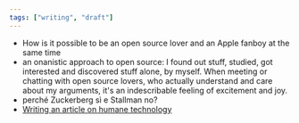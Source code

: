 ```yaml
---
tags: ["writing", "draft"]
---
```

- How is it possible to be an open source lover and an Apple fanboy at the same time
- an onanistic approach to open source: I found out stuff, studied, got interested and discovered stuff alone, by myself. When meeting or chatting with open source lovers, who actually understand and care about my arguments, it's an indescribable feeling of excitement and joy.
- perché Zuckerberg sì e Stallman no?
- [Writing an article on humane technology](https://community.humanetech.com/t/writing-an-article-on-humane-technology/5156)